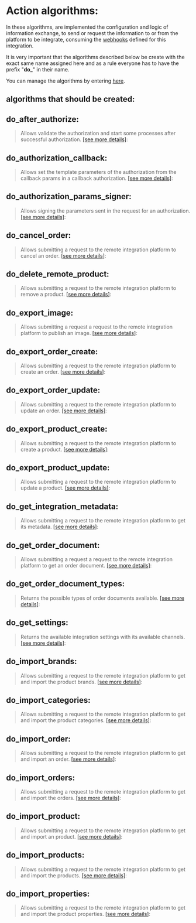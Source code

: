 # Action algorithms:

In these algorithms, are implemented the configuration and logic of information exchange, to send or request the information
to or from the platform to be integrate, consuming the [webhooks](../webhooks/overview.md) defined for this integration.

It is very important that the algorithms described below be create with the exact same name assigned here and as a rule 
everyone has to have the prefix "**do_**" in their name.

You can manage the algorithms by entering [here](https://cenit.io/algorithm).

## algorithms that should be created:

## do_after_authorize:

  > Allows validate the authorization and start some processes after successful authorization.
  > [[see more details]](do_after_authorize):

## do_authorization_callback:

  > Allows set the template parameters of the authorization from the callback params in a callback authorization.
  > [[see more details]](do_authorization_callback):

## do_authorization_params_signer:

  > Allows signing the parameters sent in the request for an authorization.
  > [[see more details]](do_authorization_params_signer):

## do_cancel_order:

  > Allows submitting a request to the remote integration platform to cancel an order.
  > [[see more details]](do_cancel_order):

## do_delete_remote_product:

  > Allows submitting a request to the remote integration platform to remove a product.
  > [[see more details]](do_delete_remote_product):

## do_export_image:

  > Allows submitting a request a request to the remote integration platform to publish an image.
  > [[see more details]](do_export_image):

## do_export_order_create:

  > Allows submitting a request to the remote integration platform to create an order.
  > [[see more details]](do_export_order_create):

## do_export_order_update:

  > Allows submitting a request to the remote integration platform to update an order.
  > [[see more details]](do_export_order_update):

## do_export_product_create:

  > Allows submitting a request to the remote integration platform to create a product.
  > [[see more details]](do_export_product_create):

## do_export_product_update:

  > Allows submitting a request to the remote integration platform to update a product.
  > [[see more details]](do_export_product_update):

## do_get_integration_metadata:

  > Allows submitting a request to the remote integration platform to get its metadata.
  > [[see more details]](do_get_integration_metadata):

## do_get_order_document:

  > Allows submitting a request a request to the remote integration platform to get an order document.
  > [[see more details]](do_get_order_document):

## do_get_order_document_types:

  > Returns the possible types of order documents available.
  > [[see more details]](do_get_order_document_types):

## do_get_settings:

  > Returns the available integration settings with its available channels.
  > [[see more details]](do_get_settings):

## do_import_brands:

  > Allows submitting a request to the remote integration platform to get and import the product brands.
  > [[see more details]](do_import_brands):

## do_import_categories:

  > Allows submitting a request to the remote integration platform to get and import the product categories.
  > [[see more details]](do_import_categories):

## do_import_order:

  > Allows submitting a request to the remote integration platform to get and import an order.
  > [[see more details]](do_import_order):

## do_import_orders:

  > Allows submitting a request to the remote integration platform to get and import the orders.
  > [[see more details]](do_import_orders):

## do_import_product:

  > Allows submitting a request to the remote integration platform to get and import an product.
  > [[see more details]](do_import_product):

## do_import_products:

  > Allows submitting a request to the remote integration platform to get and import the products.
  > [[see more details]](do_import_products):

## do_import_properties:

  > Allows submitting a request to the remote integration platform to get and import the product properties.
  > [[see more details]](do_import_properties):

